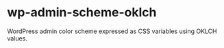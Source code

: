 # wp-admin-scheme-oklch
WordPress admin color scheme expressed as CSS variables using OKLCH values.
